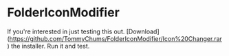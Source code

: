 # FolderIconModifier
If you're interested in just testing this out.
[Download] (https://github.com/TommyChums/FolderIconModifier/Icon%20Changer.rar) the installer.
Run it and test.
